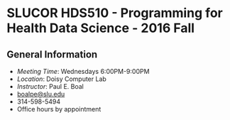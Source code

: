 # SLUCOR HDS510 - Programming for Health Data Science - 2016 Fall

## General Information
* _Meeting Time_: Wednesdays 6:00PM-9:00PM
* _Location_: Doisy Computer Lab
* _Instructor_: Paul E. Boal
*  boalpe@slu.edu
*  314-598-5494
*  Office hours by appointment
